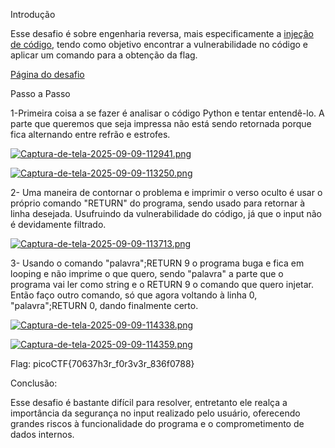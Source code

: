 Introdução

Esse desafio é sobre engenharia reversa, mais especificamente a [injeção de código](https://brightsec.com/blog/code-injection/),
tendo como objetivo encontrar a vulnerabilidade no código e aplicar um comando para a obtenção
da flag.

[Página do desafio](https://play.picoctf.org/practice/challenge/472)

Passo a Passo

1-Primeira coisa a se fazer é analisar o código Python e tentar entendê-lo.
A parte que queremos que seja impressa não está sendo retornada porque fica alternando entre refrão e estrofes.

[![Captura-de-tela-2025-09-09-112941.png](https://i.postimg.cc/yNwwLmZD/Captura-de-tela-2025-09-09-112941.png)](https://postimg.cc/B8BY61N3)

[![Captura-de-tela-2025-09-09-113250.png](https://i.postimg.cc/PfbBM8rq/Captura-de-tela-2025-09-09-113250.png)](https://postimg.cc/5j074yzc)

2- Uma maneira de contornar o problema e imprimir o verso oculto é usar o próprio comando "RETURN" do programa, sendo usado para
retornar à linha desejada. Usufruindo da vulnerabilidade do código, já que o input não é devidamente filtrado.

[![Captura-de-tela-2025-09-09-113713.png](https://i.postimg.cc/c4sPk4rB/Captura-de-tela-2025-09-09-113713.png)](https://postimg.cc/fkrHJs7V)

3- Usando o comando "palavra";RETURN 9 o programa buga e fica em looping e não imprime o que quero, sendo "palavra" a parte que o programa vai ler como string
e o RETURN 9 o comando que quero injetar.
Então faço outro comando, só que agora voltando à linha 0, "palavra";RETURN 0, dando finalmente certo.

[![Captura-de-tela-2025-09-09-114338.png](https://i.postimg.cc/jS19jHvM/Captura-de-tela-2025-09-09-114338.png)](https://postimg.cc/yDFnQSMR)

[![Captura-de-tela-2025-09-09-114359.png](https://i.postimg.cc/C5wr2mLx/Captura-de-tela-2025-09-09-114359.png)](https://postimg.cc/PpFMpbwg)

Flag: picoCTF{70637h3r_f0r3v3r_836f0788}

Conclusão:

Esse desafio é bastante difícil para resolver, entretanto ele realça a importância
da segurança no input realizado pelo usuário, oferecendo grandes riscos à funcionalidade
do programa e o comprometimento de dados internos.





